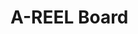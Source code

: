 <!--Start of Website Content-->
<div class="index-header">
    <h1>A-REEL Board</h1>
    <body>
    <div class="typing-container">
    </div>
    </body>
</div>

<style>

@keyframes typing {
    0% {
        width: 0;
    }
    100% {
        width: 100%;
    }
}

</style>

<script src="text.js"></script>
<script src="https://code.jquery.com/jquery-3.6.0.min.js"></script>
  